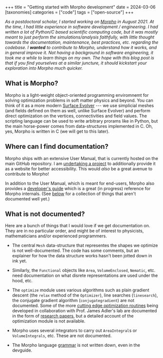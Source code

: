 +++
title = "Getting started with Morpho development"
date = 2024-03-06
[taxonomies]
categories = ["code"]
tags = ["open-source"]
+++

_As a postdoctoral scholar, I started working on [Morpho](https://github.com/Morpho-lang/morpho) in August 2021. At the time, I had little experience in software development / engineering. I had written a lot of Python/C based scientific computing code, but it was mostly meant to just perform the simulations/analysis faithfully, with little thought towards the documentation, maintenance, best practices, etc. regarding the codebase. I **wanted** to contribute to Morpho, understand how it works, and in general improve it. Not having a background in software engineering, it took me a while to learn things on my own. The hope with this blog post is that if you find yourselves at a similar juncture, it should kickstart your exploration into Morpho much quicker._

## What is Morpho?

Morpho is a light-weight object-oriented programming enviromnemt for solving optimization problems in soft matter physics and beyond. You can think of it as a more modern [Surface Evolver](https://en.wikipedia.org/wiki/Surface_Evolver) --- we use simplicial meshes (and fields defined on them as well, unlike Surface Evolver) and perform direct optimization on the vertices, connectivities and field values. The scripting language can be used to write arbitrary prorams like in Python, but the main horse-power comes from data-structures implemented in C. Oh, yes, Morpho is written in C (we will get to this later).

## Where can I find documentation?

Morpho ships with an extensive User Manual, that is currently hosted on the main GitHub repository. I am [undertaking a project](https://github.com/joshichaitanya3/morpho-manual) to additionally provide it as a website for better accessibility. This would _also_ be a great avenue to contribute to Morpho!

In addition to the User Manual, which is meant for end-users, Morpho also provides a [developer's guide](https://github.com/Morpho-lang/morpho-devguide) which is a great (in progress) reference for Morpho internals. (See [below](#what-is-not-documented) for a collection of things that aren't documented well yet.)

## What is not documented?

Here are a bunch of things that I would love if we get documentation on. They are in no particular order, and might be of interest to physicists, mathematicians and/or experienced programmers.

- The central `Mesh` data-structure that representes the shapes we optimize is not well-documented. The code has some comments, but an explainer for how the data structure works hasn't been jotted down in ink yet.

- Similarly, the `Functional` objects like `Area`, `VolumeEnclosed`, `Nematic`, etc. need documentation on what disrete representations are used under the hood, etc.

- The `optimize` module uses various algorithms such as plain gradient descent (the `relax` method of the `Optimizer`), line searches (`linesearch`), the conjugate gradient algorithm (`conjugategradient`) are not documented. Some of the more [cutting edge optimization routines](https://github.com/Morpho-lang/morpho-optimize3) being developed in collaboration with Prof. James Adler's lab are documented in the form of [research papers](https://arxiv.org/abs/2310.04022v1), but a detailed account of the optimization module is not available.

- Morpho uses several integrators to carry out `AreaIntegral`s or `VolumeIntegrals`, etc. These are not documented.

- The Morpho language [grammar](https://en.wikibooks.org/wiki/Introduction_to_Programming_Languages/Grammars) is not written down, even in the devguide.
